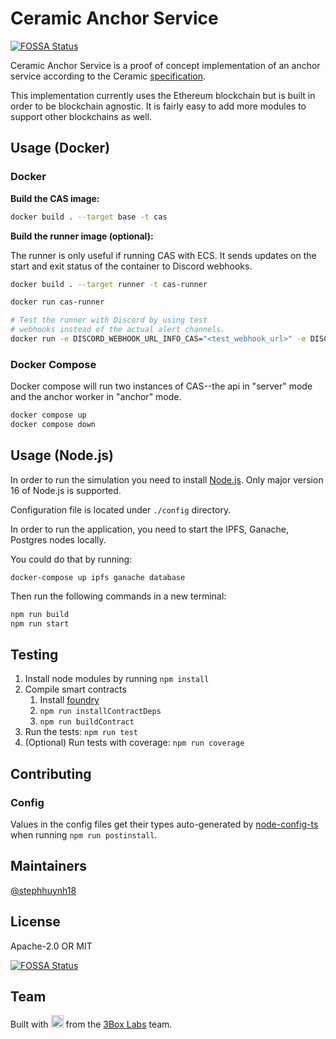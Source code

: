 # Ceramic Anchor Service
[![FOSSA Status](https://app.fossa.com/api/projects/git%2Bgithub.com%2Fceramicnetwork%2Fceramic-anchor-service.svg?type=shield)](https://app.fossa.com/projects/git%2Bgithub.com%2Fceramicnetwork%2Fceramic-anchor-service?ref=badge_shield)

Ceramic Anchor Service is a proof of concept implementation of an anchor service according to the Ceramic [specification](https://github.com/ceramicnetwork/specs).

This implementation currently uses the Ethereum blockchain but is built in order to be blockchain agnostic. It is fairly easy to add more modules to support other blockchains as well.

## Usage (Docker)

### Docker

**Build the CAS image:**
```sh
docker build . --target base -t cas
```

**Build the runner image (optional):**

The runner is only useful if running CAS with ECS.
It sends updates on the start and exit status of the container to Discord webhooks.
```sh
docker build . --target runner -t cas-runner

docker run cas-runner

# Test the runner with Discord by using test
# webhooks instead of the actual alert channels.
docker run -e DISCORD_WEBHOOK_URL_INFO_CAS="<test_webhook_url>" -e DISCORD_WEBHOOK_URL_ALERTS="<test_webhook_url>" cas-runner
```

### Docker Compose

Docker compose will run two instances of CAS--the api in "server" mode and the anchor worker in "anchor" mode.

```sh
docker compose up
docker compose down
```

## Usage (Node.js)

In order to run the simulation you need to install [Node.js](https://nodejs.org).
Only major version 16 of Node.js is supported.

Configuration file is located under `./config` directory.

In order to run the application, you need to start the IPFS, Ganache, Postgres nodes locally.

You could do that by running:
```shell
docker-compose up ipfs ganache database
```

Then run the following commands in a new terminal:

```sh
npm run build
npm run start
```

## Testing

1. Install node modules by running `npm install`
1. Compile smart contracts
    1. Install [foundry](https://github.com/foundry-rs/foundry)
    1. `npm run installContractDeps`
    1. `npm run buildContract`
1. Run the tests: `npm run test`
1. (Optional) Run tests with coverage: `npm run coverage`

## Contributing

### Config

Values in the config files get their types auto-generated by [node-config-ts](https://github.com/tusharmath/node-config-ts) when running `npm run postinstall`.

## Maintainers
[@stephhuynh18](https://github.com/stephhuynh18)

## License

Apache-2.0 OR MIT

[![FOSSA Status](https://app.fossa.com/api/projects/git%2Bgithub.com%2Fceramicnetwork%2Fceramic-anchor-service.svg?type=large)](https://app.fossa.com/projects/git%2Bgithub.com%2Fceramicnetwork%2Fceramic-anchor-service?ref=badge_large)

## Team

Built with  <img src="./resources/heart.png" width="20"/>  from the [3Box Labs](https://3box.io) team.
